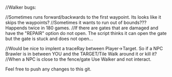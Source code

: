 //Walker bugs:

//Sometimes runs forward/backwards to the first waypoint. Its looks like it skips the waypoints?
//Sometimes it wants to run out of bounds??? Happends twice in 180 games.
//If there are gates that are damaged and have the "REPAIR" option do not open. The script thinks it can open the gate but the gate is stuck and does not open...

//Would be nice to implent a traceRay between Player->Target. So if a NPC Brawler is in between YOU and the TARGET/Tile Walk around it or kill it?
//When a NPC is close to the fence/gate Use Walker and not interact.

Feel free to push any changes to this git.
